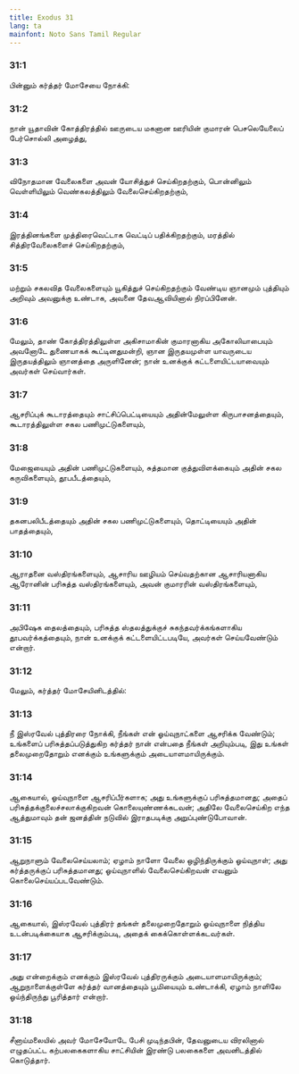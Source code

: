 ```yaml
---
title: Exodus 31
lang: ta
mainfont: Noto Sans Tamil Regular
---
```


###  31:1

பின்னும் கர்த்தர் மோசேயை நோக்கி:

###  31:2

நான் யூதாவின் கோத்திரத்தில் ஊருடைய மகனான ஊரியின் குமாரன் பெசலெயேலைப் பேர்சொல்லி அழைத்து,

###  31:3

விநோதமான வேலைகளை அவன் யோசித்துச் செய்கிறதற்கும், பொன்னிலும் வெள்ளியிலும் வெண்கலத்திலும் வேலைசெய்கிறதற்கும்,

###  31:4

இரத்தினங்களை முத்திரைவெட்டாக வெட்டிப் பதிக்கிறதற்கும், மரத்தில் சித்திரவேலைகளைச் செய்கிறதற்கும்,

###  31:5

மற்றும் சகலவித வேலைகளையும் யூகித்துச் செய்கிறதற்கும் வேண்டிய ஞானமும் புத்தியும் அறிவும் அவனுக்கு உண்டாக, அவனை தேவஆவியினால் நிரப்பினேன்.

###  31:6

மேலும், தாண் கோத்திரத்திலுள்ள அகிசாமாகின் குமாரனாகிய அகோலியாபையும் அவனோடே துணையாகக் கூட்டினதுமன்றி, ஞான இருதயமுள்ள யாவருடைய இருதயத்திலும் ஞானத்தை அருளினேன்; நான் உனக்குக் கட்டளையிட்டயாவையும் அவர்கள் செய்வார்கள்.

###  31:7

ஆசரிப்புக் கூடாரத்தையும் சாட்சிப்பெட்டியையும் அதின்மேலுள்ள கிருபாசனத்தையும், கூடாரத்திலுள்ள சகல பணிமுட்டுகளையும்,

###  31:8

மேஜையையும் அதின் பணிமுட்டுகளையும், சுத்தமான குத்துவிளக்கையும் அதின் சகல கருவிகளையும், தூபபீடத்தையும்,

###  31:9

தகனபலிபீடத்தையும் அதின் சகல பணிமுட்டுகளையும், தொட்டியையும் அதின் பாதத்தையும்,

###  31:10

ஆராதனை வஸ்திரங்களையும், ஆசாரிய ஊழியம் செய்வதற்கான ஆசாரியனாகிய ஆரோனின் பரிசுத்த வஸ்திரங்களையும், அவன் குமாரரின் வஸ்திரங்களையும்,

###  31:11

அபிஷேக தைலத்தையும், பரிசுத்த ஸ்தலத்துக்குச் சுகந்தவர்க்கங்களாகிய தூபவர்க்கத்தையும், நான் உனக்குக் கட்டளையிட்டபடியே, அவர்கள் செய்யவேண்டும் என்றார்.

###  31:12

மேலும், கர்த்தர் மோசேயினிடத்தில்:

###  31:13

நீ இஸ்ரவேல் புத்திரரை நோக்கி, நீங்கள் என் ஓய்வுநாட்களை ஆசரிக்க வேண்டும்; உங்களைப் பரிசுத்தப்படுத்துகிற கர்த்தர் நான் என்பதை நீங்கள் அறியும்படி, இது உங்கள் தலைமுறைதோறும் எனக்கும் உங்களுக்கும் அடையாளமாயிருக்கும்.

###  31:14

ஆகையால், ஓய்வுநாளை ஆசரிப்பீர்களாக; அது உங்களுக்குப் பரிசுத்தமானது; அதைப் பரிசுத்தக்குலைச்சலாக்குகிறவன் கொலையுண்ணக்கடவன்; அதிலே வேலைசெய்கிற எந்த ஆத்துமாவும் தன் ஜனத்தின் நடுவில் இராதபடிக்கு அறுப்புண்டுபோவான்.

###  31:15

ஆறுநாளும் வேலைசெய்யலாம்; ஏழாம் நாளோ வேலை ஒழிந்திருக்கும் ஓய்வுநாள்; அது கர்த்தருக்குப் பரிசுத்தமானது; ஓய்வுநாளில் வேலைசெய்கிறவன் எவனும் கொலைசெய்யப்படவேண்டும்.

###  31:16

ஆகையால், இஸ்ரவேல் புத்திரர் தங்கள் தலைமுறைதோறும் ஓய்வுநாளை நித்திய உடன்படிக்கையாக ஆசரிக்கும்படி, அதைக் கைக்கொள்ளக்கடவர்கள்.

###  31:17

அது என்றைக்கும் எனக்கும் இஸ்ரவேல் புத்திரருக்கும் அடையாளமாயிருக்கும்; ஆறுநாளைக்குள்ளே கர்த்தர் வானத்தையும் பூமியையும் உண்டாக்கி, ஏழாம் நாளிலே ஓய்ந்திருந்து பூரித்தார் என்றார்.

###  31:18

சீனாய்மலையில் அவர் மோசேயோடே பேசி முடிந்தபின், தேவனுடைய விரலினால் எழுதப்பட்ட கற்பலகைகளாகிய சாட்சியின் இரண்டு பலகைகளை அவனிடத்தில் கொடுத்தார்.

